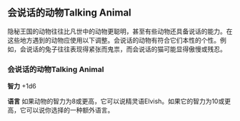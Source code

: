 ## 会说话的动物Talking Animal

隐秘王国的动物往往比凡世中的动物更聪明，甚至有些动物还具备说话的能力。在这些地方遇到的动物应使用以下调整。会说话的动物有符合它们本性的个性。例如，会说话的兔子往往表现得紧张而鬼祟，而会说话的猫可能显得傲慢或残忍。  

### 会说话的动物Talking Animal

**智力** +1d6  

**语言**
如果动物的智力为8或更高，它可以说精灵语Elvish。如果它的智力为10或更高，它可以说你选择的一种额外语言。
